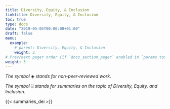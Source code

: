 ```yaml
---
title: Diversity, Equity, & Inclusion
linktitle: Diversity, Equity, & Inclusion
toc: true
type: docs
date: "2019-05-05T00:00:00+01:00"
draft: false
menu:
  example:
    # parent: Diversity, Equity, & Inclusion
    weight: 3
# Prev/next pager order (if `docs_section_pager` enabled in `params.toml`)
weight: 3
---
```


_The symbol_ ◈ _stands for non-peer-reviewed work._

_The symbol_ ⌺ _stands for summaries on the topic of Diversity, Equity, and Inclusion._

{{< summaries_dei >}}

